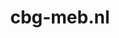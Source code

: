 ---
layout: post
title:  "cbg-meb.nl"
internal_url:  "/dutchgov/cbg-meb.nl.html"
categories: dutchgov
---
